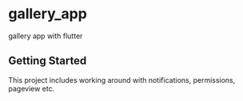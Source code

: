 # gallery_app

gallery app with flutter

## Getting Started

This project includes working around with notifications, permissions, pageview etc.
